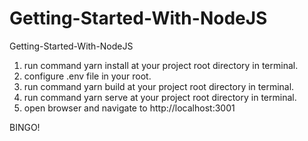 # Getting-Started-With-NodeJS
Getting-Started-With-NodeJS

1. run command yarn install at your project root directory in terminal.
2. configure .env file in your root.
3. run command yarn build at your project root directory in terminal.
4. run command yarn serve at your project root directory in terminal.
5. open browser and navigate to http://localhost:3001

BINGO!
